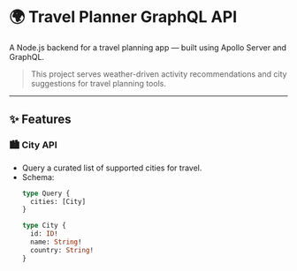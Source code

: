 # 🌍 Travel Planner GraphQL API

A Node.js backend for a travel planning app — built using Apollo Server and GraphQL.

> This project serves weather-driven activity recommendations and city suggestions for travel planning tools.

---

## ✨ Features

### 🏙️ City API

- Query a curated list of supported cities for travel.
- Schema:  
  ```graphql
  type Query {
    cities: [City]
  }

  type City {
    id: ID!
    name: String!
    country: String!
  }
